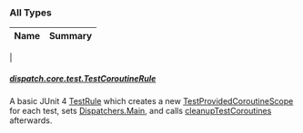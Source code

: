 

### All Types

| Name | Summary |
|---|---|
|

##### [dispatch.core.test.TestCoroutineRule](../dispatch.core.test/-test-coroutine-rule/index.md)

A basic JUnit 4 [TestRule](#) which creates a new [TestProvidedCoroutineScope](#) for each test,
sets [Dispatchers.Main](https://kotlin.github.io/kotlinx.coroutines/kotlinx-coroutines-core/kotlinx.coroutines/-dispatchers/-main.html), and calls [cleanupTestCoroutines](#) afterwards.


